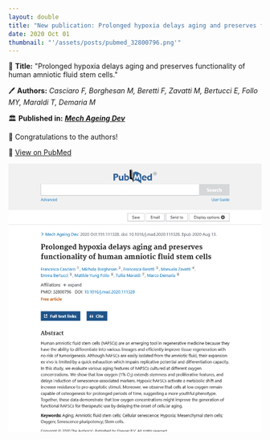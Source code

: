 ```yaml
---
layout: double
title: "New publication: Prolonged hypoxia delays aging and preserves functionality of human amniotic fluid stem cells"
date: 2020 Oct 01
thumbnail: "'/assets/posts/pubmed_32800796.png'"
---
```

📖 <strong>Title:</strong> "Prolonged hypoxia delays aging and preserves functionality of human amniotic fluid stem cells."  

🖊️ <strong>Authors:</strong> <em>Casciaro F, Borghesan M, Beretti F, Zavatti M, Bertucci E, Follo MY, Maraldi T, Demaria M</em>  

🏛️ <strong>Published in:</strong> <em><strong><ins>Mech Ageing Dev</ins></strong></em>  

🎉 Congratulations to the authors!  

🔗 <a href="https://pubmed.ncbi.nlm.nih.gov/32800796/">View on PubMed</a>  

![Publication Image](/assets/posts/pubmed_32800796.png)
